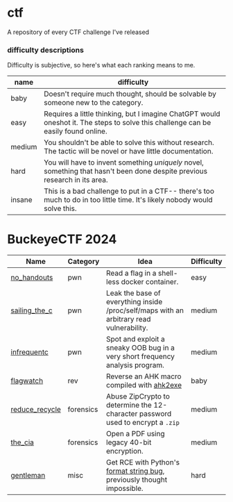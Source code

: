 # ctf
A repository of every CTF challenge I've released

### difficulty descriptions
Difficulty is subjective, so here's what each ranking means to me.

| name   | difficulty                                                                                                                        |
| ------ | --------------------------------------------------------------------------------------------------------------------------------- |
| baby   | Doesn't require much thought, should be solvable by someone new to the category.                                                       |
| easy   | Requires a little thinking, but I imagine ChatGPT would oneshot it. The steps to solve this challenge can be easily found online. |
| medium | You shouldn't be able to solve this without research. The tactic will be novel or have little documentation.                      |
| hard   | You will have to invent something *uniquely* novel, something that hasn't been done despite previous research in its area.        |
| insane | This is a bad challenge to put in a CTF-- there's too much to do in too little time. It's likely nobody would solve this.         |


# BuckeyeCTF 2024

| Name                                                                                                    | Category  | Idea                                                                                                                                                | Difficulty |
| ------------------------------------------------------------------------------------------------------- | --------- | --------------------------------------------------------------------------------------------------------------------------------------------------- | ---------- |
| [no_handouts](https://github.com/cscosu/buckeyectf-2024-public/tree/master/pwn/no_handouts)             | pwn       | Read a flag in a shell-less docker container.                                                                                                       | easy       |
| [sailing_the_c](https://github.com/cscosu/buckeyectf-2024-public/tree/master/pwn/sailing_the_c)         | pwn       | Leak the base of everything inside /proc/self/maps with an arbitrary read vulnerability.                                                            | medium     |
| [infrequentc](https://github.com/cscosu/buckeyectf-2024-public/tree/master/pwn/infrequentc)             | pwn       | Spot and exploit a sneaky OOB bug in a very short frequency analysis program.                                                                       | medium     |
| [flagwatch](https://github.com/cscosu/buckeyectf-2024-public/tree/master/rev/flagwatch)                 | rev       | Reverse an AHK macro compiled with [ahk2exe](https://github.com/AutoHotkey/Ahk2Exe)                                                                 | baby       |
| [reduce_recycle](https://github.com/cscosu/buckeyectf-2024-public/tree/master/forensics/reduce_recycle) | forensics | Abuse ZipCrypto to determine the 12-character password used to encrypt a `.zip`                                                                     | medium     |
| [the_cia](https://github.com/cscosu/buckeyectf-2024-public/tree/master/forensics/the_cia)               | forensics | Open a PDF using legacy 40-bit encryption.                                                                                                         | medium     |
| [gentleman](https://github.com/cscosu/buckeyectf-2024-public/blob/master/misc/gentleman/README.md)      | misc      | Get RCE with Python's [format string bug](https://podalirius.net/en/articles/python-format-string-vulnerabilities/), previously thought impossible. | hard       |

